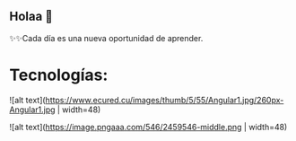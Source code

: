 ## Holaa 👋


✨✨Cada día es una nueva oportunidad de aprender.


 # Tecnologías:

 ![alt text](https://www.ecured.cu/images/thumb/5/55/Angular1.jpg/260px-Angular1.jpg | width=48)
 
 ![alt text](https://image.pngaaa.com/546/2459546-middle.png | width=48)
 


  
<!--
**kelly103312/kelly103312** is a ✨ _special_ ✨ repository because its `README.md` (this file) appears on your GitHub profile.

Here are some ideas to get you started:

- 🔭 I’m currently working on ...
- 🌱 I’m currently learning ...
- 👯 I’m looking to collaborate on ...
- 🤔 I’m looking for help with ...
- 💬 Ask me about ...
- 📫 How to reach me: ...
- 😄 Pronouns: ...
- ⚡ Fun fact: ...
-->
